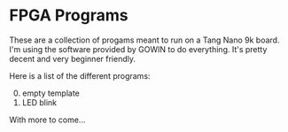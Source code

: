 # FPGA Programs 
These are a collection of progams meant to run on a Tang Nano 9k board.
I'm using the software provided by GOWIN to do everything. It's pretty decent and very beginner friendly.

Here is a list of the different programs:

0. empty template
1. LED blink

With more to come...